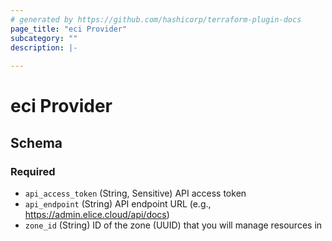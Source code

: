 ```yaml
---
# generated by https://github.com/hashicorp/terraform-plugin-docs
page_title: "eci Provider"
subcategory: ""
description: |-
  
---
```


# eci Provider





<!-- schema generated by tfplugindocs -->
## Schema

### Required

- `api_access_token` (String, Sensitive) API access token
- `api_endpoint` (String) API endpoint URL (e.g., https://admin.elice.cloud/api/docs)
- `zone_id` (String) ID of the zone (UUID) that you will manage resources in
